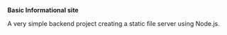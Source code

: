 <b>Basic Informational site</b>

<p>A very simple backend project creating a static file server using Node.js.</p>